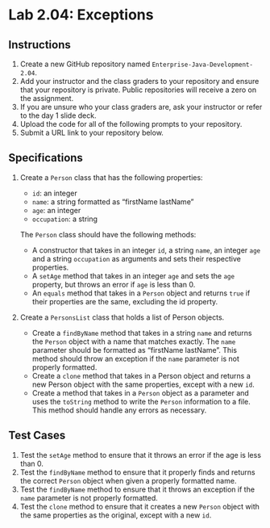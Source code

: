 # Lab 2.04: Exceptions

## Instructions
1. Create a new GitHub repository named `Enterprise-Java-Development-2.04`.
2. Add your instructor and the class graders to your repository and ensure that your repository is private. Public repositories will receive a zero on the assignment.
3. If you are unsure who your class graders are, ask your instructor or refer to the day 1 slide deck.
4. Upload the code for all of the following prompts to your repository.
5. Submit a URL link to your repository below.

## Specifications

1. Create a `Person` class that has the following properties:

    - `id`: an integer
    - `name`: a string formatted as “firstName lastName”
    - `age`: an integer
    - `occupation`: a string

    The `Person` class should have the following methods:
    
    - A constructor that takes in an integer `id`, a string `name`, an integer `age` and a string `occupation` as arguments and sets their respective properties.
    - A `setAge` method that takes in an integer `age` and sets the `age` property, but throws an error if `age` is less than 0.
    - An `equals` method that takes in a `Person` object and returns `true` if their properties are the same, excluding the id property.

2. Create a `PersonsList` class that holds a list of Person objects.

    - Create a `findByName` method that takes in a string `name` and returns the `Person` object with a name that matches exactly. The `name` parameter should be formatted as “firstName lastName”. This method should throw an exception if the `name` parameter is not properly formatted.
    - Create a `clone` method that takes in a Person object and returns a new Person object with the same properties, except with a new `id`.
    - Create a method that takes in a `Person` object as a parameter and uses the `toString` method to write the `Person` information to a file. This method should handle any errors as necessary.

## Test Cases

1. Test the `setAge` method to ensure that it throws an error if the age is less than 0.
2. Test the `findByName` method to ensure that it properly finds and returns the correct `Person` object when given a properly formatted name.
3. Test the `findByName` method to ensure that it throws an exception if the `name` parameter is not properly formatted.
4. Test the `clone` method to ensure that it creates a new `Person` object with the same properties as the original, except with a new `id`.